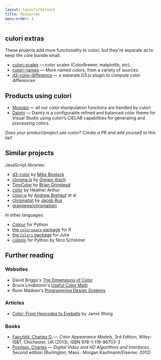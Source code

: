 ```yaml
---
layout: layouts/default
title: Resources
menu-order: 4
---
```


## culori extras

These projects add more functionality to culori, but they're separate as to keep the core bundle small:

-   [culori-scales](https://github.com/evercoder/culori-scales) — color scales (ColorBrewer, matplotlib, etc).
-   [culori-names](https://github.com/evercoder/culori-names) — More named colors, from a variety of sources.
-   [d3-color-difference](https://github.com/evercoder/d3-color-difference) — a separate D3.js plugin to compute color differences

## Products using culori

-   [Moqups](https://moqups.com) — all our color-manipulation functions are handled by culori.
-   [Dainty](https://dainty-vs.now.sh) — Dainty is a configurable refined and balanced color theme for Visual Studio using culori’s CIELAB capabilities for generating and processing colors.

_Does your product/project use culori? Create a PR and add yourself to this list!_

## Similar projects

JavaScript libraries:

-   [d3-color](https://github.com/d3/d3-color) by [Mike Bostock](https://bost.ocks.org/mike/)
-   [chroma.js](https://github.com/gka/chroma.js) by [Gregor Aisch](https://driven-by-data.net/)
-   [TinyColor](https://github.com/bgrins/TinyColor) by [Brian Grinstead](http://briangrinstead.com)
-   [color](https://github.com/Qix-/color) by Heather Arthur
-   [color.js](https://github.com/brehaut/color-js) by [Andrew Brehaut](https://brehaut.net/) et al
-   [chromatist](https://github.com/jrus/chromatist) by [Jacob Rus](http://www.hcs.harvard.edu/~jrus/)
-   [graypegg/chromatism](https://github.com/graypegg/chromatism)

In other languages:

-   [Colour](https://www.colour-science.org/) for Python
-   [the `colorspace` package](http://colorspace.r-forge.r-project.org/) for R
-   [the `Colors` package](https://github.com/JuliaGraphics/Colors.jl) for Julia
-   [colorio](https://github.com/nschloe/colorio) for Python by Nico Schlömer

## Further reading

### Websites

-   David Briggs's [The Dimensions of Color](http://www.huevaluechroma.com/)
-   Bruce Lindbloom's [Useful Color Math](http://www.brucelindbloom.com/index.html?Math.html)
-   Rune Madsen's [Programming Design Systems](https://programmingdesignsystems.com/)

### Articles

-   [Color: From Hexcodes to Eyeballs](http://jamie-wong.com/post/color/) by Jamie Wong

### Books

-   [Fairchild, Charles D.](http://markfairchild.org/) — _Color Appearance Models_, 3rd Edition, Wiley-IS&T, Chichester, UK (2013); ISBN 978-1-119-96703-3
-   [Poynton, Charles](http://poynton.ca/) — _Digital Video and HD Algorithms and Interfaces_, Second edition (Burlington, Mass.: Morgan Kaufmann/Elsevier, 2012)
